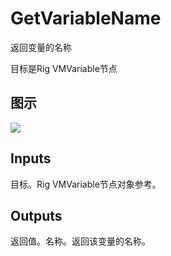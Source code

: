 # GetVariableName

返回变量的名称

目标是Rig VMVariable节点

## 图示

![]($-20221218-20464507.png)

## Inputs

目标。Rig VMVariable节点对象参考。  

## Outputs

返回值。名称。返回该变量的名称。

